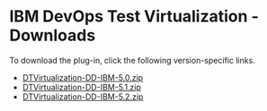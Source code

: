 # IBM DevOps Test Virtualization - Downloads

To download the plug-in, click the following version-specific links.
- [DTVirtualization-DD-IBM-5.0.zip](https://raw.githubusercontent.com/UrbanCode/IBM-UCD-PLUGINS/main/files/IBMDevOpsTestVirtualization/DTVirtualization-DD-IBM-5.0.zip)
- [DTVirtualization-DD-IBM-5.1.zip](https://raw.githubusercontent.com/UrbanCode/IBM-UCD-PLUGINS/main/files/IBMDevOpsTestVirtualization/DTVirtualization-DD-IBM-5.1.zip)
- [DTVirtualization-DD-IBM-5.2.zip](https://raw.githubusercontent.com/UrbanCode/IBM-UCD-PLUGINS/main/files/IBMDevOpsTestVirtualization/DTVirtualization-DD-IBM-5.2.zip)
